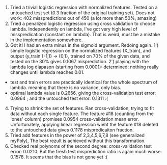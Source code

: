 1) Tried a trivial logistic regression with normalized features. Tested on a untouched test set (0.3 fraction of the original training set). Does not work: 402 misspredictions out of 450 (a lot more than 50%, amazing)
2) Tried a penalized logistic regression using cross validation to choose lambda. Independently on lambda, I've got very high level of misspredication (constant on lambda). That is weird, must be a mistake in the implementation somewhere.
3) Got it! I had an extra minus in the sigmoid argument. Redoing again.
1') simple logistic regression on the normalized features (X_train), and output (y_train {-1,1} -> {0,1}, trained on 70% of the given  data, and tested on the 30% gives 0.1067 misprediction.
2') playing with the lambda log diapason (starting from 0.0001): determined: nothing really changes until lambda reaches 0.01.
 - test and train errors are practically identical for the whole spectrum of lambda. meaning that there is no variance, only bias.
 - optimal lambda value is 0.2656, giving the cross-validation test error: 0.0964 ; and the untouched test error: 0.1311 :(
4) Trying to shrink the set of features. Ran cross-validation, trying to fit data without each single feature. The feature #18 (counting from the 'ones' column) promises 0.0954 cross-validation mean error. Unfortunately, applying linear regression wieht the feature #18 deleted to the untouched data gives 0.1178 mispredicaiton fraction.
5) Tried add features in the power of 2,3,4,5,6,7,8 (see generalized myPoly), The best rezult is achieved without this transformation.
6) Checked real polynoms of the second degree: cross-validation test error: 0.0210. But the fresh test misprediction ratio is again much worse: 0.1578. It seems that the bias is not gone yet :(